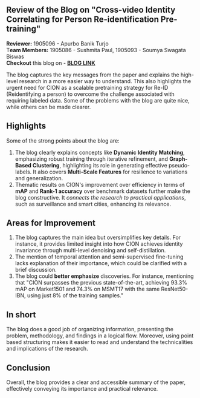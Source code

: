 ## Review of the Blog on "Cross-video Identity Correlating for Person Re-identification Pre-training" 

**Reviewer:** 1905096 - Apurbo Banik Turjo \
T**eam Members:** 1905086 - Sushmita Paul, 1905093 - Soumya Swagata Biswas \
**Checkout** this blog on - [**BLOG LINK**](https://github.com/alina9822/CSE-471-472-Machine-Learning-/blob/main/1905099_ML_blog.md)

The blog captures the key messages from the paper and explains the high-level research in a more easier way to understand. This also highlights the urgent need for CION as a scalable pretraining strategy for Re-ID (Reidentifying a person) to overcome the challenge associated with requiring labeled data. Some of the problems with the blog are quite nice, while others can be made clearer.

## Highlights
Some of the strong points about the blog are:
1. The blog clearly explains concepts like **Dynamic Identity Matching**, emphasizing robust training through iterative refinement, and **Graph-Based Clustering**, highlighting its role in generating effective pseudo-labels. It also covers **Multi-Scale Features** for resilience to variations and generalization.
2. Thematic results on CION's improvement over efficiency in terms of **mAP** and **Rank-1 accuracy** over benchmark datasets further make the blog constructive. It *connects the research to practical applications*, such as surveillance and smart cities, enhancing its relevance.

## Areas for Improvement
1. The blog captures the main idea but oversimplifies key details. For instance, it provides limited insight into how CION achieves identity invariance through multi-level denoising and self-distillation. 
2. The mention of temporal attention and semi-supervised fine-tuning lacks explanation of their importance, which could be clarified with a brief discussion.
3. The blog could **better emphasize** discoveries. For instance, mentioning that "CION surpasses the previous state-of-the-art, achieving 93.3% mAP on Market1501 and 74.3% on MSMT17 with the same ResNet50-IBN, using just 8% of the training samples."

## In short
The blog does a good job of organizing information, presenting the problem, methodology, and findings in a logical flow. Moreover, using point based structuring makes it easier to read and understand the technicalities and implications of the research. 

## Conclusion
Overall, the blog provides a clear and accessible summary of the paper, effectively conveying its importance and practical relevance.
